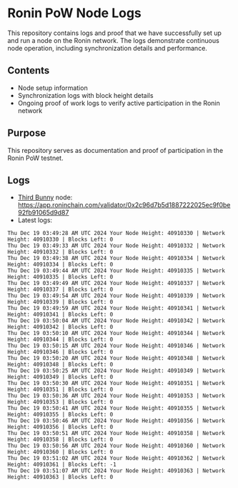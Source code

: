 # Ronin PoW Node Logs

This repository contains logs and proof that we have successfully set up and run a node on the Ronin network. The logs demonstrate continuous node operation, including synchronization details and performance.

## Contents

- Node setup information
- Synchronization logs with block height details
- Ongoing proof of work logs to verify active participation in the Ronin network

## Purpose

This repository serves as documentation and proof of participation in the Ronin PoW testnet.

## Logs

- [Third Bunny](https://thirdbunny.xyz/) node: https://app.roninchain.com/validator/0x2c96d7b5d1887222025ec9f0be92fb91065d9d87
- Latest logs:
```
Thu Dec 19 03:49:28 AM UTC 2024 Your Node Height: 40910330 | Network Height: 40910330 | Blocks Left: 0
Thu Dec 19 03:49:33 AM UTC 2024 Your Node Height: 40910332 | Network Height: 40910332 | Blocks Left: 0
Thu Dec 19 03:49:38 AM UTC 2024 Your Node Height: 40910334 | Network Height: 40910334 | Blocks Left: 0
Thu Dec 19 03:49:44 AM UTC 2024 Your Node Height: 40910335 | Network Height: 40910335 | Blocks Left: 0
Thu Dec 19 03:49:49 AM UTC 2024 Your Node Height: 40910337 | Network Height: 40910337 | Blocks Left: 0
Thu Dec 19 03:49:54 AM UTC 2024 Your Node Height: 40910339 | Network Height: 40910339 | Blocks Left: 0
Thu Dec 19 03:49:59 AM UTC 2024 Your Node Height: 40910341 | Network Height: 40910341 | Blocks Left: 0
Thu Dec 19 03:50:04 AM UTC 2024 Your Node Height: 40910342 | Network Height: 40910342 | Blocks Left: 0
Thu Dec 19 03:50:10 AM UTC 2024 Your Node Height: 40910344 | Network Height: 40910344 | Blocks Left: 0
Thu Dec 19 03:50:15 AM UTC 2024 Your Node Height: 40910346 | Network Height: 40910346 | Blocks Left: 0
Thu Dec 19 03:50:20 AM UTC 2024 Your Node Height: 40910348 | Network Height: 40910348 | Blocks Left: 0
Thu Dec 19 03:50:25 AM UTC 2024 Your Node Height: 40910349 | Network Height: 40910349 | Blocks Left: 0
Thu Dec 19 03:50:30 AM UTC 2024 Your Node Height: 40910351 | Network Height: 40910351 | Blocks Left: 0
Thu Dec 19 03:50:36 AM UTC 2024 Your Node Height: 40910353 | Network Height: 40910353 | Blocks Left: 0
Thu Dec 19 03:50:41 AM UTC 2024 Your Node Height: 40910355 | Network Height: 40910355 | Blocks Left: 0
Thu Dec 19 03:50:46 AM UTC 2024 Your Node Height: 40910356 | Network Height: 40910356 | Blocks Left: 0
Thu Dec 19 03:50:51 AM UTC 2024 Your Node Height: 40910358 | Network Height: 40910358 | Blocks Left: 0
Thu Dec 19 03:50:56 AM UTC 2024 Your Node Height: 40910360 | Network Height: 40910360 | Blocks Left: 0
Thu Dec 19 03:51:02 AM UTC 2024 Your Node Height: 40910362 | Network Height: 40910361 | Blocks Left: -1
Thu Dec 19 03:51:07 AM UTC 2024 Your Node Height: 40910363 | Network Height: 40910363 | Blocks Left: 0
```
